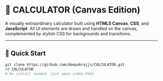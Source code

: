 

# 🎨 CALCULATOR (Canvas Edition)

A visually extraordinary calculator built using **HTML5 Canvas**, **CSS**, and **JavaScript**. All UI elements are drawn and handled on the canvas, complemented by stylish CSS for backgrounds and transitions.

---
  
## 🚀 Quick Start
 
```bash
git clone https://github.com/deepakrajjs/CALCULATOR.git
cd CALCULATOR
# No install needed, just open index.html 
  
